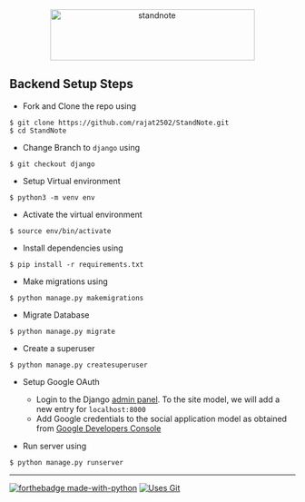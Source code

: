 <div align="center"> <a href="https://standnote.netlify.app/"> <img align="center" alt="standnote" src="https://i.ibb.co/VHMQVSf/stand-note-full1.png" height='90' width='360'> </a> </div>

## Backend Setup Steps

- Fork and Clone the repo using
```
$ git clone https://github.com/rajat2502/StandNote.git
$ cd StandNote
```
- Change Branch to `django` using 
```
$ git checkout django
```
- Setup Virtual environment
```
$ python3 -m venv env
```
- Activate the virtual environment
```
$ source env/bin/activate
```
- Install dependencies using
```
$ pip install -r requirements.txt
```
- Make migrations using
```
$ python manage.py makemigrations
```
- Migrate Database
```
$ python manage.py migrate
```
- Create a superuser
```
$ python manage.py createsuperuser
```
- Setup Google OAuth 
  - Login to the Django [admin panel](localhost:8000/admin). To the site model, we will add a new entry for `localhost:8000`
  - Add Google credentials to the social application model as obtained from [Google Developers Console](https://console.developers.google.com/apis/credentials)
  
- Run server using
```
$ python manage.py runserver
``` 

---


[![forthebadge made-with-python](http://ForTheBadge.com/images/badges/made-with-python.svg)](https://github.com/rajat2502/StandNote/) [![Uses Git](https://forthebadge.com/images/badges/uses-git.svg)](https://github.com/rajat2502/StandNote/)
